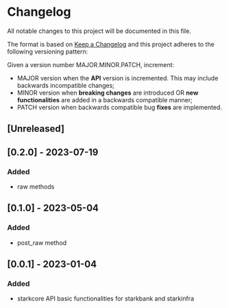 # Changelog

All notable changes to this project will be documented in this file.

The format is based on [Keep a Changelog](https://keepachangelog.com/en/1.0.0/)
and this project adheres to the following versioning pattern:

Given a version number MAJOR.MINOR.PATCH, increment:

- MAJOR version when the **API** version is incremented. This may include backwards incompatible changes;
- MINOR version when **breaking changes** are introduced OR **new functionalities** are added in a backwards compatible manner;
- PATCH version when backwards compatible bug **fixes** are implemented.


## [Unreleased]

## [0.2.0] - 2023-07-19
### Added
- raw methods

## [0.1.0] - 2023-05-04
### Added
- post_raw method

## [0.0.1] - 2023-01-04
### Added
- starkcore API basic functionalities for starkbank and starkinfra 
